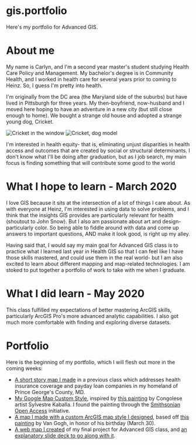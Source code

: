 # gis.portfolio
Here's my portfolio for Advanced GIS.

# About me

My name is Carlyn, and I'm a second year master's student studying Health Care Policy and Management. My bachelor's degree is in Community Health, and I worked in health care for several years prior to coming to Heinz. So, I guess I'm pretty into health.

I'm originally from the DC area (the Maryland side of the suburbs) but have lived in Pittsburgh for three years. My then-boyfriend, now-husband and I moved here hoping to have an adventure in a new city (but still close enough to home). We bought a strange old house and adopted a strange young dog, Cricket.

![Cricket in the window](https://lh3.googleusercontent.com/02A6XyQZNyqVnR58mLOxxRB2sieNj0XqWBCMGRLpu7YTEFRT7uhvieST8KUPxX2u0NcSHcYUwaaigAw7J85J3pkabcT9gfleQNWrZYTtzBcTfS8chnrE3aPUJVH5mJM0tLTWy6gU-rD56KsteXUZp5W2728xALqjibmB85VbCKYGHQqiQEeo4l1QbhucwS6BRMRJ3MNLRPE0LLNR42KS65cyNAKijzPB4KLCSUwD-EzgW5526vMwyhjL_i6R-GhRlY8PrzS4cCkmPWqnr9RvCBC15h2Po5nuTernNJT5yYn6LQs_lBLLa4TE8ZfxB4Dn7221TOjr0QNEU82GZAfOQ6KOkD_0JpU3dGiv2YAMn0xcunXRNB77T5ShZ-MXfG1lXTjNCY7x9qJmpZpgVw9Icwp3Zn7-jQECc8glmog0QNB7EMDBGmJnNBDfCaVJjcTYmGuEko63T3gqrPU4ZfgwCWt5QG9z-AJYELMgqUEaeQBdlw6ivCdd791Ti-aTkcFdflxC8R7dCJkzuiXP59z0DBl1G2Pp6tjCrIBFWhMP4Mfp18jJB-XSCZupZIzM0r_3iXX0JOdjDR61XEtN04tIvxODQKyL-6artXDmP7JbnwYDA2t2i4haZbl4OIwy1Ees4q0D9Th_tHhjP_7VWKz2tEflf-mQ7CnKwtlZFjTlU1dgzIpPqQBEt8z4hqpiVt8=w432-h576-no) ![Cricket, dog model](https://lh3.googleusercontent.com/jqbhrzHDipqEGjWD7WqkKnQTesCYmR1aMZac3GulTFNef_rZlJThU0VFs8mItsi4GsSxazWpDEOKLLf8RRKOr73GJ8658XzRaJMw6JmprHUdmvJTqTUjLv9wB1Xey6HOvDKCEotuXbkBA9kbOTBC7mMqgxHm0mS3WutuAernY7tnW73u9SoProSRyjG9Kms3zXpwmY2JC3UJ00DNaInWyDNVvy5mAaRqgcG5DXBTi1UEmpdax50qeXg_i3JrxRvvpF_EJ9Bspq9DYdZzdNd-WWUapPVhFuhq1O5eXLs6uS-VmrNcqa08ytAW-jBGl4eTXvzQ4brETlX-D-3amsbt5Vv2mWjDoacHZz8cFVmTShjO1aKrVTu-y3JAEgdyjxW8LSEFvnCZsa3qHuB8x7_z49Z3Xc0dxsjcNAQ1BiGXeve2yHiZK96Tl45dtU2akGwb8GOyVvxcJlY7U62W-e8otBvZniO-3pMVdzz55Eqcwhi2mbKEg1LEzYwZxFSsQoS2MAbJO4fy8QZW-j5Dtl_nSsRpwF5zaIjiUxuO3PNiOos-4VagSPQr_zo1jaoywer4fGCjPE_vCe_HJXT10lKJa9DAmHBPufOK__AZMFTBP0sOePAVUGJlwYa24tjkjx2BgCROTN0UKHFZ4EiYylWf4vqzyhljiL2jcbAib_dYNT3aiYk30xc7z4Y7-PVmgOI=w432-h576-no)

I'm interested in health equity- that is, eliminating unjust disparities in health access and outcomes that are created by social or structural determinants. I don't know what I'll be doing after graduation, but as I job search, my main focus is finding something that will contribute some good to the world

# What I hope to learn - March 2020

I love GIS because it sits at the intersection of a lot of things I care about. As with everyone at Heinz, I'm interested in using data to solve problems, and I think that the insights GIS provides are particularly relevant for health (shoutout to John Snow). But I also am passionate about art and design- particularly color. So being able to fiddle around with data and come up answers to important questions, AND make it look good, is right up my alley.

Having said that, I would say my main goal for Advanced GIS class is to practice what I learned last year in Health GIS so that I can feel like I have those skills mastered, and could use them in the real world- but I am also excited to learn about different mapping and map-related technologies. I am stoked to put together a portfolio of work to take with me when I graduate.

# What I did learn - May 2020

This class fulfilled my expectations of better mastering ArcGIS skills, particularly ArcGIS Pro's more advanced analytic capabilities. I also got much more comfortable with finding and exploring diverse datasets. 

# Portfolio

Here is the beginning of my portfolio, which I will flesh out more in the coming weeks:

* [A short story map I made](https://arcg.is/1KT1SP) in a previous class which addresses health insurance coverage and payday loan companies in my homeland of Prince George's County, MD.
* [My Google Map Custom Style](https://carlynvandyke.github.io/gis.portfolio/kaballamap.html), inspired by [this painting](https://africa.si.edu/collections/view/objects/asitem/items$0040:14379) by Congolese artist Sylvestre Kaballa. I found the painting through the [Smithsonian Open Access](https://www.si.edu/openaccess) initiative.
* [A map I made with a custom ArcGIS map style I designed](https://arcg.is/SS94q), based off [this painting](https://collection.barnesfoundation.org/objects/4720/The-Postman-(Joseph-Etienne-Roulin)/) by Van Gogh, in honor of his birthday (March 30).
* [A web map I created](https://arcg.is/00bLia) of my final project for Advanced GIS class, and [an explanatory slide deck to go along with it](https://docs.google.com/presentation/d/1jHZoTfihg7whOiGZxnR_KejPMNhBDR9r7nGZKT3nEtY/edit?usp=sharing).
